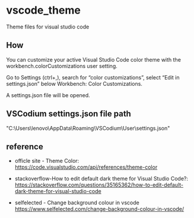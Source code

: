 # vscode_theme
Theme files for visual studio code

## How
You can customize your active Visual Studio Code color theme with the workbench.colorCustomizations user setting.

Go to Settings (ctrl+,), search for “color customizations”, select “Edit in settings.json” below Workbench: Color Customizations.

A settings.json file will be opened.

## VSCodium settings.json file path 
"C:\Users\lenovo\AppData\Roaming\VSCodium\User\settings.json"

## reference

* officle site - Theme Color:
https://code.visualstudio.com/api/references/theme-color

* stackoverflow-How to edit default dark theme for Visual Studio Code?:
https://stackoverflow.com/questions/35165362/how-to-edit-default-dark-theme-for-visual-studio-code

* selfelected - Change background colour in vscode
https://www.selfelected.com/change-background-colour-in-vscode/
